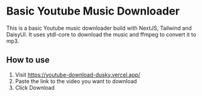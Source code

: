 # Basic Youtube Music Downloader
This is a basic Youtube music downloader build with NextJS, Tailwind and DaisyUI. It uses ytdl-core to download the music and ffmpeg to convert it to mp3.

## How to use
1. Visit https://youtube-download-dusky.vercel.app/
2. Paste the link to the video you want to download
3. Click Download

